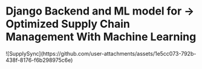 <h1> Django Backend and ML model for -> Optimized Supply Chain Management  With Machine Learning </h1>
![SupplySync](https://github.com/user-attachments/assets/1e5cc073-792b-438f-8176-f6b298975c6e)
